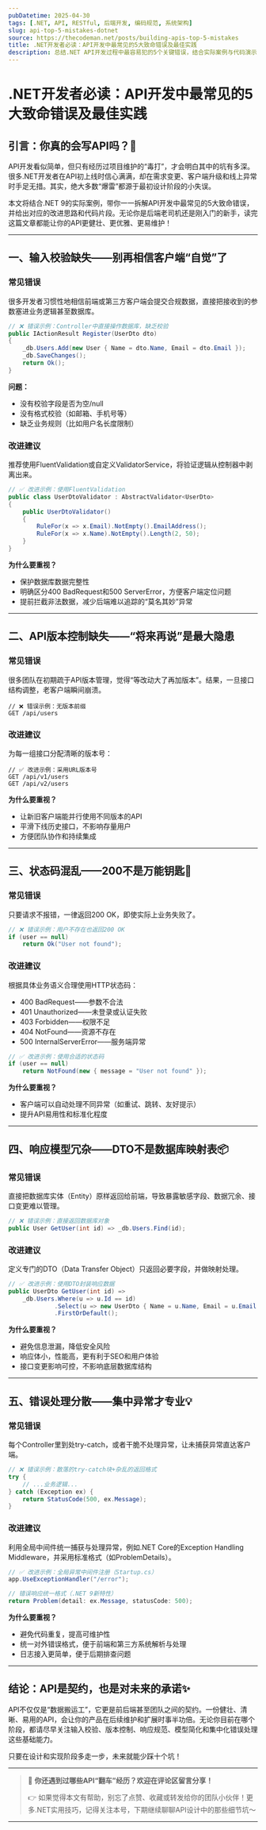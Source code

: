 ```yaml
---
pubDatetime: 2025-04-30
tags: [.NET, API, RESTful, 后端开发, 编码规范, 系统架构]
slug: api-top-5-mistakes-dotnet
source: https://thecodeman.net/posts/building-apis-top-5-mistakes
title: .NET开发者必读：API开发中最常见的5大致命错误及最佳实践
description: 总结.NET API开发过程中最容易犯的5个关键错误，结合实际案例与代码演示，帮助开发者提升RESTful API的健壮性与可维护性。
---
```


# .NET开发者必读：API开发中最常见的5大致命错误及最佳实践

## 引言：你真的会写API吗？🚦

API开发看似简单，但只有经历过项目维护的“毒打”，才会明白其中的坑有多深。很多.NET开发者在API初上线时信心满满，却在需求变更、客户端升级和线上异常时手足无措。其实，绝大多数“爆雷”都源于最初设计阶段的小失误。

本文将结合.NET 9的实际案例，带你一一拆解API开发中最常见的5大致命错误，并给出对应的改进思路和代码片段。无论你是后端老司机还是刚入门的新手，读完这篇文章都能让你的API更健壮、更优雅、更易维护！

---

## 一、输入校验缺失——别再相信客户端“自觉”了

### 常见错误

很多开发者习惯性地相信前端或第三方客户端会提交合规数据，直接把接收到的参数塞进业务逻辑甚至数据库。

```csharp
// ❌ 错误示例：Controller中直接操作数据库，缺乏校验
public IActionResult Register(UserDto dto)
{
    _db.Users.Add(new User { Name = dto.Name, Email = dto.Email });
    _db.SaveChanges();
    return Ok();
}
```

**问题：**

- 没有校验字段是否为空/null
- 没有格式校验（如邮箱、手机号等）
- 缺乏业务规则（比如用户名长度限制）

### 改进建议

推荐使用FluentValidation或自定义ValidatorService，将验证逻辑从控制器中剥离出来。

```csharp
// ✅ 改进示例：使用FluentValidation
public class UserDtoValidator : AbstractValidator<UserDto>
{
    public UserDtoValidator()
    {
        RuleFor(x => x.Email).NotEmpty().EmailAddress();
        RuleFor(x => x.Name).NotEmpty().Length(2, 50);
    }
}
```

**为什么要重视？**

- 保护数据库数据完整性
- 明确区分400 BadRequest和500 ServerError，方便客户端定位问题
- 提前拦截非法数据，减少后端难以追踪的“莫名其妙”异常

---

## 二、API版本控制缺失——“将来再说”是最大隐患

### 常见错误

很多团队在初期疏于API版本管理，觉得“等改动大了再加版本”。结果，一旦接口结构调整，老客户端瞬间崩溃。

```http
// ❌ 错误示例：无版本前缀
GET /api/users
```

### 改进建议

为每一组接口分配清晰的版本号：

```http
// ✅ 改进示例：采用URL版本号
GET /api/v1/users
GET /api/v2/users
```

**为什么要重视？**

- 让新旧客户端能并行使用不同版本的API
- 平滑下线历史接口，不影响存量用户
- 方便团队协作和持续集成

---

## 三、状态码混乱——200不是万能钥匙🔑

### 常见错误

只要请求不报错，一律返回200 OK，即使实际上业务失败了。

```csharp
// ❌ 错误示例：用户不存在也返回200 OK
if (user == null)
    return Ok("User not found");
```

### 改进建议

根据具体业务语义合理使用HTTP状态码：

- 400 BadRequest——参数不合法
- 401 Unauthorized——未登录或认证失败
- 403 Forbidden——权限不足
- 404 NotFound——资源不存在
- 500 InternalServerError——服务端异常

```csharp
// ✅ 改进示例：使用合适的状态码
if (user == null)
    return NotFound(new { message = "User not found" });
```

**为什么要重视？**

- 客户端可以自动处理不同异常（如重试、跳转、友好提示）
- 提升API易用性和标准化程度

---

## 四、响应模型冗杂——DTO不是数据库映射表📦

### 常见错误

直接把数据库实体（Entity）原样返回给前端，导致暴露敏感字段、数据冗余、接口变更难以管理。

```csharp
// ❌ 错误示例：直接返回数据库对象
public User GetUser(int id) => _db.Users.Find(id);
```

### 改进建议

定义专门的DTO（Data Transfer Object）只返回必要字段，并做映射处理。

```csharp
// ✅ 改进示例：使用DTO封装响应数据
public UserDto GetUser(int id) =>
    _db.Users.Where(u => u.Id == id)
             .Select(u => new UserDto { Name = u.Name, Email = u.Email })
             .FirstOrDefault();
```

**为什么要重视？**

- 避免信息泄漏，降低安全风险
- 响应体小，性能高，更有利于SEO和用户体验
- 接口变更影响可控，不影响底层数据库结构

---

## 五、错误处理分散——集中异常才专业💡

### 常见错误

每个Controller里到处try-catch，或者干脆不处理异常，让未捕获异常直达客户端。

```csharp
// ❌ 错误示例：散落的try-catch块+杂乱的返回格式
try {
    // ...业务逻辑...
} catch (Exception ex) {
    return StatusCode(500, ex.Message);
}
```

### 改进建议

利用全局中间件统一捕获与处理异常，例如.NET Core的Exception Handling Middleware，并采用标准格式（如ProblemDetails）。

```csharp
// ✅ 改进示例：全局异常中间件注册（Startup.cs）
app.UseExceptionHandler("/error");

// 错误响应统一格式（.NET 9新特性）
return Problem(detail: ex.Message, statusCode: 500);
```

**为什么要重视？**

- 避免代码重复，提高可维护性
- 统一对外错误格式，便于前端和第三方系统解析与处理
- 日志接入更简单，便于后期排查问题

---

## 结论：API是契约，也是对未来的承诺✨

API不仅仅是“数据搬运工”，它更是前后端甚至团队之间的契约。一份健壮、清晰、易用的API，会让你的产品在后续维护和扩展时事半功倍。无论你目前在哪个阶段，都请尽早关注输入校验、版本控制、响应规范、模型简化和集中化错误处理这些基础能力。

只要在设计和实现阶段多走一步，未来就能少踩十个坑！

---

> 💬 **你还遇到过哪些API“翻车”经历？欢迎在评论区留言分享！**
>
> 👉 如果觉得本文有帮助，别忘了点赞、收藏或转发给你的团队小伙伴！更多.NET实用技巧，记得关注本号，下期继续聊聊API设计中的那些细节坑～

---
